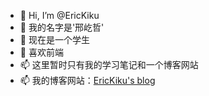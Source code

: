 - 👋 Hi, I’m @EricKiku
- 👀 我的名字是'邢屹哲'
- 🌱 现在是一个学生
- 💞️ 喜欢前端
- 📫 这里暂时只有我的学习笔记和一个博客网站
- 📫 我的博客网站：[EricKiku's blog](http://blog.erickiku.xyz/)

<!---
EricKiku/EricKiku is a ✨ special ✨ repository because its `README.md` (this file) appears on your GitHub profile.
You can click the Preview link to take a look at your changes.
--->
